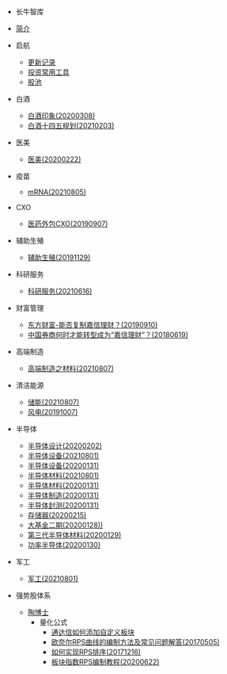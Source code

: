 * 长牛智库

* [简介](README.md)

* 启航
    - [更新记录](myHistory.md)
	- [投资常用工具](myTool.md)
	- [股池](股池/股池.md)
* 白酒
    - [白酒印象(20200308)](/白酒/白酒印象(20200308).md)
	- [白酒十四五规划(20210203)](/白酒/白酒十四五规划(20210203).md)
* 医美
    - [医美(20200222)](医美/医美(20200222).md)
* 疫苗
    - [mRNA(20210805)](疫苗/mRNA(20210805).md)  
* CXO
	- [医药外包CXO(20190907)](CXO/医药外包CXO(20190907).md)
* 辅助生殖
	- [辅助生殖(20191129)](辅助生殖/辅助生殖(20191129).md)
* 科研服务
    - [科研服务(20210616)](科研服务/科研服务(20210616).md)
* 财富管理
    - [东方财富-能否复制嘉信理财？(20190910)](财富管理/东方财富-能否复制嘉信理财？(20190910).md)
	- [中国券商何时才能转型成为“嘉信理财”？(20180619)](财富管理/中国券商何时才能转型成为“嘉信理财”？(20180619).md)
* 高端制造
    - [高端制造之材料(20210807)](高端制造/高端制造之材料(20210807).md)
* 清洁能源
    - [储能(20210807)](清洁能源/储能(20210807).md) 
	- [风电(20191007)](清洁能源/风电(20191007).md)
* 半导体
    - [半导体设计(20200202)](半导体/半导体设计(20200202).md)
    - [半导体设备(20210801)](半导体/半导体设备(20210801).md)
    - [半导体设备(20200131)](半导体/半导体设备(20200131).md)
    - [半导体材料(20210801)](半导体/半导体材料(20210801).md)
    - [半导体材料(20200131)](半导体/半导体材料(20200131).md)
    - [半导体制造(20200131)](半导体/半导体制造(20200131).md)
    - [半导体封测(20200131)](半导体/半导体封测(20200131).md)
    - [存储器(20200215)](半导体/存储器(20200215).md)
    - [大基金二期(20200128))](半导体/大基金二期(20200128).md)
    - [第三代半导体材料(20200129)](半导体/第三代半导体材料(20200129).md)
    - [功率半导体(20200130)](半导体/功率半导体(20200130).md)
* 军工
    - [军工(20210801)](军工/军工(20210801).md)
* 强势股体系
	
	- [陶博士](强势股体系/陶博士/陶博士.md)
	 	- 量化公式
			- [通达信如何添加自定义板块](强势股体系/陶博士/量化公式/通达信如何添加自定义板块.md)
			- [欧奈尔RPS曲线的编制方法及常见问题解答(20170505)](强势股体系/陶博士/量化公式/欧奈尔RPS曲线的编制方法及常见问题解答(20170505).md)
			- [如何实现RPS排序(20171216)](强势股体系/陶博士/量化公式/如何实现RPS排序(20171216).md)
			- [板块指数RPS编制教程(20200622)](强势股体系/陶博士/量化公式/板块指数RPS编制教程(20200622).md)